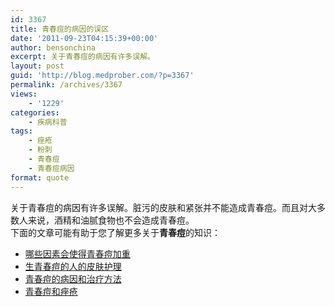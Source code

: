 ```yaml
---
id: 3367
title: 青春痘的病因的误区
date: '2011-09-23T04:15:39+00:00'
author: bensonchina
excerpt: 关于青春痘的病因有许多误解。
layout: post
guid: 'http://blog.medprober.com/?p=3367'
permalink: /archives/3367
views:
    - '1229'
categories:
    - 疾病科普
tags:
    - 痤疮
    - 粉刺
    - 青春痘
    - 青春痘病因
format: quote
---
```


关于青春痘的病因有许多误解。脏污的皮肤和紧张并不能造成青春痘。而且对大多数人来说，酒精和油腻食物也不会造成青春痘。  
下面的文章可能有助于您了解更多关于**青春痘**的知识：

- [哪些因素会使得青春痘加重](../哪些因素会使得青春痘加重.html "哪些因素会使得青春痘加重")
- [生青春痘的人的皮肤护理](../acne-skin-care.html "生青春痘的人的皮肤护理")
- [青春痘的病因和治疗方法](../青春痘的病因和治疗方法.html "青春痘的病因和治疗方法")
- [青春痘和痤疮](../acne.html "青春痘和痤疮")